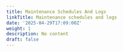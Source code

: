```yaml
---
title: Maintenance Schedules And Logs
linkTitle: Maintenance schedules and logs
date: '2025-04-29T17:09:00Z'
weight: 1
description: No content
draft: false
---
```


